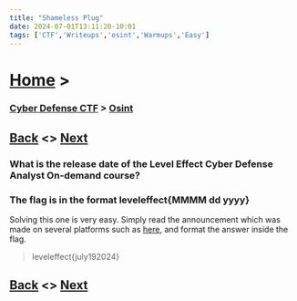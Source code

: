 ```yaml
---
title: "Shameless Plug"
date: 2024-07-01T13:11:20-10:01
tags: ['CTF','Writeups','osint','Warmups','Easy']
---
```



# [Home](https://jjolley91.github.io/blog/) >

###  [Cyber Defense CTF](https://jjolley91.github.io/blog/level_effect_cyber_defense_ctf_2024/) >  [Osint](https://jjolley91.github.io/blog/level_effect_cyber_defense_ctf_2024/osint/)

## [Back](https://jjolley91.github.io/blog/level_effect_cyber_defense_ctf_2024/osint/fragmented)  <> [Next](https://jjolley91.github.io/blog/level_effect_cyber_defense_ctf_2024/osint/insanity_check_1)

### What is the release date of the Level Effect Cyber Defense Analyst On-demand course?

### The flag is in the format leveleffect{MMMM dd yyyy}


Solving this one is very easy. Simply read the announcement which was made on several platforms such as [here](https://discord.com/channels/755445294052933632/826930866092769300/1250515582504272004), and format the answer inside the flag.

> leveleffect{july192024}

## [Back](https://jjolley91.github.io/blog/level_effect_cyber_defense_ctf_2024/osint/fragmented)  <> [Next](https://jjolley91.github.io/blog/level_effect_cyber_defense_ctf_2024/osint/insanity_check_1)